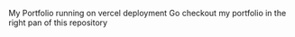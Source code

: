 My Portfolio
running on vercel deployment
Go checkout my portfolio in the right pan of this repository
